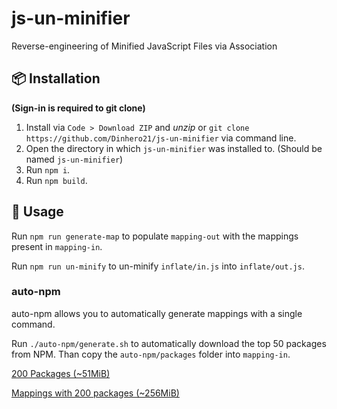 # js-un-minifier

 Reverse-engineering of Minified JavaScript Files via Association

## 📦 Installation

**(Sign-in is required to git clone)**

1. Install via `Code > Download ZIP` and *unzip* or `git clone https://github.com/Dinhero21/js-un-minifier` via command line.
2. Open the directory in which `js-un-minifier` was installed to. (Should be named `js-un-minifier`)
3. Run `npm i`.
4. Run `npm build`.

## 🚀 Usage

Run `npm run generate-map` to populate `mapping-out` with the mappings present in `mapping-in`.

Run `npm run un-minify` to un-minify `inflate/in.js` into `inflate/out.js`.

### auto-npm

auto-npm allows you to automatically generate mappings with a single command.

Run `./auto-npm/generate.sh` to automatically download the top 50 packages from NPM. Than copy the `auto-npm/packages` folder into `mapping-in`.

[200 Packages (~51MiB)](https://ipfs.io/ipfs/QmRZsKmbYGAcpAPVUeUegLACsUb1fxfGZaC4UkhKu278G5?filename=packages.tar.zst)

[Mappings with 200 packages (~256MiB)](https://ipfs.io/ipfs/QmPBrnwPjupJBRGmLM3Dv275xnxyuF4nXBFaZSNcXsB2p7?filename=package-200.rdb.zst)
